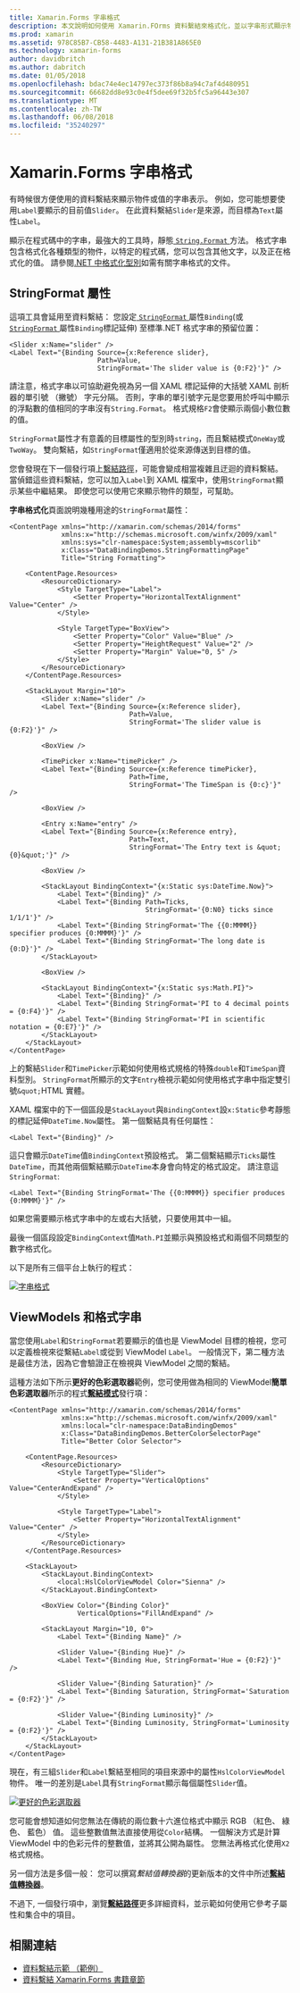 ```yaml
---
title: Xamarin.Forms 字串格式
description: 本文說明如何使用 Xamarin.FOrms 資料繫結來格式化，並以字串形式顯示物件。 達到此目的的繫結的 StringFormat 設為標準.NET 格式字串以預留位置。
ms.prod: xamarin
ms.assetid: 978C85B7-CB58-4483-A131-21B381A865E0
ms.technology: xamarin-forms
author: davidbritch
ms.author: dabritch
ms.date: 01/05/2018
ms.openlocfilehash: bdac74e4ec14797ec373f86b8a94c7af4d480951
ms.sourcegitcommit: 66682dd8e93c0e4f5dee69f32b5fc5a96443e307
ms.translationtype: MT
ms.contentlocale: zh-TW
ms.lasthandoff: 06/08/2018
ms.locfileid: "35240297"
---
```

# <a name="xamarinforms-string-formatting"></a>Xamarin.Forms 字串格式

有時候很方便使用的資料繫結來顯示物件或值的字串表示。 例如，您可能想要使用`Label`要顯示的目前值`Slider`。 在此資料繫結`Slider`是來源，而目標為`Text`屬性`Label`。

顯示在程式碼中的字串，最強大的工具時，靜態[ `String.Format` ](https://developer.xamarin.com/api/member/System.String.Format/p/System.String/System.Object/)方法。 格式字串包含格式化各種類型的物件，以特定的程式碼，您可以包含其他文字，以及正在格式化的值。 請參閱[.NET 中格式化型別](/dotnet/standard/base-types/formatting-types/)如需有關字串格式的文件。

## <a name="the-stringformat-property"></a>StringFormat 屬性

這項工具會延用至資料繫結： 您設定[ `StringFormat` ](https://developer.xamarin.com/api/property/Xamarin.Forms.BindingBase.StringFormat/)屬性`Binding`(或[ `StringFormat` ](https://developer.xamarin.com/api/property/Xamarin.Forms.Xaml.BindingExtension.StringFormat/)屬性`Binding`標記延伸) 至標準.NET 格式字串的預留位置：

```xaml
<Slider x:Name="slider" />
<Label Text="{Binding Source={x:Reference slider},
                      Path=Value,
                      StringFormat='The slider value is {0:F2}'}" />
```

請注意，格式字串以可協助避免視為另一個 XAML 標記延伸的大括號 XAML 剖析器的單引號 （撇號） 字元分隔。 否則，字串的單引號字元是您要用於呼叫中顯示的浮點數的值相同的字串沒有`String.Format`。 格式規格`F2`會使顯示兩個小數位數的值。

`StringFormat`屬性才有意義的目標屬性的型別時`string`，而且繫結模式`OneWay`或`TwoWay`。 雙向繫結，如`StringFormat`僅適用於從來源傳送到目標的值。

您會發現在下一個發行項上[繫結路徑](binding-path.md)，可能會變成相當複雜且迂迴的資料繫結。 當偵錯這些資料繫結，您可以加入`Label`到 XAML 檔案中，使用`StringFormat`顯示某些中繼結果。 即使您可以使用它來顯示物件的類型，可幫助。

**字串格式化**頁面說明幾種用途的`StringFormat`屬性：

```xaml
<ContentPage xmlns="http://xamarin.com/schemas/2014/forms"
             xmlns:x="http://schemas.microsoft.com/winfx/2009/xaml"
             xmlns:sys="clr-namespace:System;assembly=mscorlib"
             x:Class="DataBindingDemos.StringFormattingPage"
             Title="String Formatting">

    <ContentPage.Resources>
        <ResourceDictionary>
            <Style TargetType="Label">
                <Setter Property="HorizontalTextAlignment" Value="Center" />
            </Style>

            <Style TargetType="BoxView">
                <Setter Property="Color" Value="Blue" />
                <Setter Property="HeightRequest" Value="2" />
                <Setter Property="Margin" Value="0, 5" />
            </Style>
        </ResourceDictionary>
    </ContentPage.Resources>

    <StackLayout Margin="10">
        <Slider x:Name="slider" />
        <Label Text="{Binding Source={x:Reference slider},
                              Path=Value,
                              StringFormat='The slider value is {0:F2}'}" />

        <BoxView />

        <TimePicker x:Name="timePicker" />
        <Label Text="{Binding Source={x:Reference timePicker},
                              Path=Time,
                              StringFormat='The TimeSpan is {0:c}'}" />

        <BoxView />

        <Entry x:Name="entry" />
        <Label Text="{Binding Source={x:Reference entry},
                              Path=Text,
                              StringFormat='The Entry text is &quot;{0}&quot;'}" />

        <BoxView />

        <StackLayout BindingContext="{x:Static sys:DateTime.Now}">
            <Label Text="{Binding}" />
            <Label Text="{Binding Path=Ticks,
                                  StringFormat='{0:N0} ticks since 1/1/1'}" />
            <Label Text="{Binding StringFormat='The {{0:MMMM}} specifier produces {0:MMMM}'}" />
            <Label Text="{Binding StringFormat='The long date is {0:D}'}" />
        </StackLayout>

        <BoxView />

        <StackLayout BindingContext="{x:Static sys:Math.PI}">
            <Label Text="{Binding}" />
            <Label Text="{Binding StringFormat='PI to 4 decimal points = {0:F4}'}" />
            <Label Text="{Binding StringFormat='PI in scientific notation = {0:E7}'}" />
        </StackLayout>
    </StackLayout>
</ContentPage>
```

上的繫結`Slider`和`TimePicker`示範如何使用格式規格的特殊`double`和`TimeSpan`資料型別。 `StringFormat`所顯示的文字`Entry`檢視示範如何使用格式字串中指定雙引號`&quot;`HTML 實體。

XAML 檔案中的下一個區段是`StackLayout`與`BindingContext`設`x:Static`參考靜態的標記延伸`DateTime.Now`屬性。 第一個繫結具有任何屬性：

```xaml
<Label Text="{Binding}" />
```

這只會顯示`DateTime`值`BindingContext`預設格式。 第二個繫結顯示`Ticks`屬性`DateTime`，而其他兩個繫結顯示`DateTime`本身會向特定的格式設定。 請注意這`StringFormat`:

```xaml
<Label Text="{Binding StringFormat='The {{0:MMMM}} specifier produces {0:MMMM}'}" />
```

如果您需要顯示格式字串中的左或右大括號，只要使用其中一組。

最後一個區段設定`BindingContext`值`Math.PI`並顯示與預設格式和兩個不同類型的數字格式化。

以下是所有三個平台上執行的程式：

[![字串格式](string-formatting-images/stringformatting-small.png "字串格式化")](string-formatting-images/stringformatting-large.png#lightbox "字串格式")

## <a name="viewmodels-and-string-formatting"></a>ViewModels 和格式字串

當您使用`Label`和`StringFormat`若要顯示的值也是 ViewModel 目標的檢視，您可以定義檢視來從繫結`Label`或從到 ViewModel `Label`。 一般情況下，第二種方法是最佳方法，因為它會驗證正在檢視與 ViewModel 之間的繫結。

這種方法如下所示**更好的色彩選取器**範例，您可使用做為相同的 ViewModel**簡單色彩選取器**所示的程式[**繫結模式**](binding-mode.md)發行項：

```xaml
<ContentPage xmlns="http://xamarin.com/schemas/2014/forms"
             xmlns:x="http://schemas.microsoft.com/winfx/2009/xaml"
             xmlns:local="clr-namespace:DataBindingDemos"
             x:Class="DataBindingDemos.BetterColorSelectorPage"
             Title="Better Color Selector">

    <ContentPage.Resources>
        <ResourceDictionary>
            <Style TargetType="Slider">
                <Setter Property="VerticalOptions" Value="CenterAndExpand" />
            </Style>

            <Style TargetType="Label">
                <Setter Property="HorizontalTextAlignment" Value="Center" />
            </Style>
        </ResourceDictionary>
    </ContentPage.Resources>

    <StackLayout>
        <StackLayout.BindingContext>
            <local:HslColorViewModel Color="Sienna" />
        </StackLayout.BindingContext>

        <BoxView Color="{Binding Color}"
                 VerticalOptions="FillAndExpand" />

        <StackLayout Margin="10, 0">
            <Label Text="{Binding Name}" />

            <Slider Value="{Binding Hue}" />
            <Label Text="{Binding Hue, StringFormat='Hue = {0:F2}'}" />

            <Slider Value="{Binding Saturation}" />
            <Label Text="{Binding Saturation, StringFormat='Saturation = {0:F2}'}" />

            <Slider Value="{Binding Luminosity}" />
            <Label Text="{Binding Luminosity, StringFormat='Luminosity = {0:F2}'}" />
        </StackLayout>
    </StackLayout>
</ContentPage>    
```

現在，有三組`Slider`和`Label`繫結至相同的項目來源中的屬性`HslColorViewModel`物件。 唯一的差別是`Label`具有`StringFormat`顯示每個屬性`Slider`值。

[![更好的色彩選取器](string-formatting-images/bettercolorselector-small.png "更色彩選取器")](string-formatting-images/bettercolorselector-large.png#lightbox "更色彩選取器")

您可能會想知道如何您無法在傳統的兩位數十六進位格式中顯示 RGB （紅色、 綠色、 藍色） 值。 這些整數值無法直接使用從`Color`結構。 一個解決方式是計算 ViewModel 中的色彩元件的整數值，並將其公開為屬性。 您無法再格式化使用`X2`格式規格。

另一個方法是多個一般： 您可以撰寫*繫結值轉換器*的更新版本的文件中所述[**繫結值轉換器**](converters.md)。

不過下, 一個發行項中，瀏覽[**繫結路徑**](binding-path.md)更多詳細資料，並示範如何使用它參考子屬性和集合中的項目。


## <a name="related-links"></a>相關連結

- [資料繫結示範 （範例）](https://developer.xamarin.com/samples/xamarin-forms/DataBindingDemos/)
- [資料繫結 Xamarin.Forms 書籍章節](~/xamarin-forms/creating-mobile-apps-xamarin-forms/summaries/chapter16.md)
